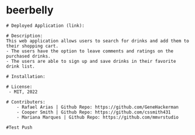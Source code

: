 # beerbelly

    # Deployed Application (link):

    # Description:
    This web application allows users to search for drinks and add them to their shopping cart. 
    - The users have the option to leave comments and ratings on the purchased drinks. 
    - The users are able to sign up and save drinks in their favorite drink list.

    # Installation:

    # License:
     - MIT, 2022

    # Contributers:
        - Rafael Arias | Github Repo: https://github.com/GeneHackerman 
        - Cooper Smith | Github Repo: https://github.com/cssmith431
        - Mariana Marques | Github Repo: https://github.com/mmvrstudio

    #Test Push
